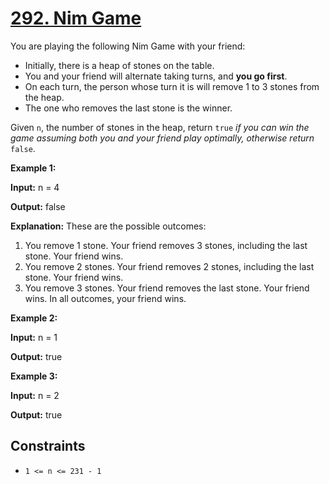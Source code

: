 # [292. Nim Game](https://leetcode.com/problems/nim-game/)

You are playing the following Nim Game with your friend:

- Initially, there is a heap of stones on the table.
- You and your friend will alternate taking turns, and **you go first**.
- On each turn, the person whose turn it is will remove 1 to 3 stones from the heap.
- The one who removes the last stone is the winner.

Given `n`, the number of stones in the heap, return `true` *if you can win the game assuming both you and your friend play optimally, otherwise return* `false`.

**Example 1:**

**Input:** n = 4

**Output:** false

**Explanation:** These are the possible outcomes:

1. You remove 1 stone. Your friend removes 3 stones, including the last stone. Your friend wins.
2. You remove 2 stones. Your friend removes 2 stones, including the last stone. Your friend wins.
3. You remove 3 stones. Your friend removes the last stone. Your friend wins.
In all outcomes, your friend wins.

**Example 2:**

**Input:** n = 1

**Output:** true

**Example 3:**

**Input:** n = 2

**Output:** true

## Constraints

- `1 <= n <= 231 - 1`
